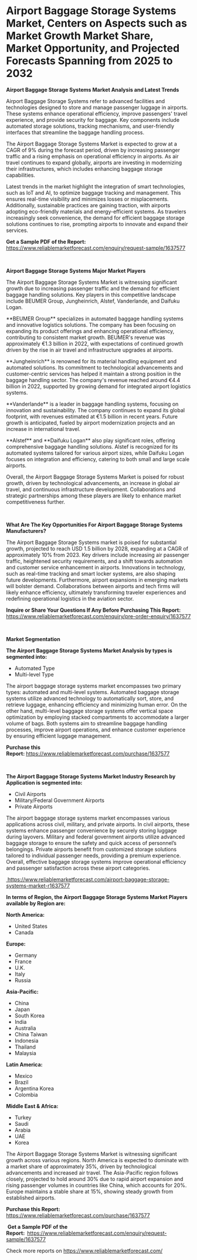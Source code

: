 <p><h1>Airport Baggage Storage Systems Market, Centers on Aspects such as Market Growth Market Share, Market Opportunity, and Projected Forecasts Spanning from 2025 to 2032</h1></p><p><strong>Airport Baggage Storage Systems Market Analysis and Latest Trends</strong></p>
<p><p>Airport Baggage Storage Systems refer to advanced facilities and technologies designed to store and manage passenger luggage in airports. These systems enhance operational efficiency, improve passengers' travel experience, and provide security for baggage. Key components include automated storage solutions, tracking mechanisms, and user-friendly interfaces that streamline the baggage handling process.</p><p>The Airport Baggage Storage Systems Market is expected to grow at a CAGR of 9% during the forecast period, driven by increasing passenger traffic and a rising emphasis on operational efficiency in airports. As air travel continues to expand globally, airports are investing in modernizing their infrastructures, which includes enhancing baggage storage capabilities. </p><p>Latest trends in the market highlight the integration of smart technologies, such as IoT and AI, to optimize baggage tracking and management. This ensures real-time visibility and minimizes losses or misplacements. Additionally, sustainable practices are gaining traction, with airports adopting eco-friendly materials and energy-efficient systems. As travelers increasingly seek convenience, the demand for efficient baggage storage solutions continues to rise, prompting airports to innovate and expand their services.</p></p>
<p><strong>Get a Sample PDF of the Report:&nbsp;</strong> <a href="https://www.reliablemarketforecast.com/enquiry/request-sample/1637577?utm_campaign=2603&utm_medium=2&utm_source=Github&utm_content=ia&utm_term=23032025&utm_id=airport-baggage-storage-systems">https://www.reliablemarketforecast.com/enquiry/request-sample/1637577</a></p>
<p>&nbsp;</p>
<p><strong>Airport Baggage Storage Systems Major Market Players</strong></p>
<p><p>The Airport Baggage Storage Systems Market is witnessing significant growth due to increasing passenger traffic and the demand for efficient baggage handling solutions. Key players in this competitive landscape include BEUMER Group, Jungheinrich, Alstef, Vanderlande, and Daifuku Logan.</p><p>**BEUMER Group** specializes in automated baggage handling systems and innovative logistics solutions. The company has been focusing on expanding its product offerings and enhancing operational efficiency, contributing to consistent market growth. BEUMER's revenue was approximately €1.3 billion in 2022, with expectations of continued growth driven by the rise in air travel and infrastructure upgrades at airports.</p><p>**Jungheinrich** is renowned for its material handling equipment and automated solutions. Its commitment to technological advancements and customer-centric services has helped it maintain a strong position in the baggage handling sector. The company's revenue reached around €4.4 billion in 2022, supported by growing demand for integrated airport logistics systems.</p><p>**Vanderlande** is a leader in baggage handling systems, focusing on innovation and sustainability. The company continues to expand its global footprint, with revenues estimated at €1.5 billion in recent years. Future growth is anticipated, fueled by airport modernization projects and an increase in international travel.</p><p>**Alstef** and **Daifuku Logan** also play significant roles, offering comprehensive baggage handling solutions. Alstef is recognized for its automated systems tailored for various airport sizes, while Daifuku Logan focuses on integration and efficiency, catering to both small and large scale airports.</p><p>Overall, the Airport Baggage Storage Systems Market is poised for robust growth, driven by technological advancements, an increase in global air travel, and continuous infrastructure development. Collaborations and strategic partnerships among these players are likely to enhance market competitiveness further.</p></p>
<p>&nbsp;</p>
<p><strong>What Are The Key Opportunities For Airport Baggage Storage Systems Manufacturers?</strong></p>
<p><p>The Airport Baggage Storage Systems market is poised for substantial growth, projected to reach USD 1.5 billion by 2028, expanding at a CAGR of approximately 10% from 2023. Key drivers include increasing air passenger traffic, heightened security requirements, and a shift towards automation and customer service enhancement in airports. Innovations in technology, such as real-time tracking and smart locker systems, are also shaping future developments. Furthermore, airport expansions in emerging markets will bolster demand. Collaborations between airports and tech firms will likely enhance efficiency, ultimately transforming traveler experiences and redefining operational logistics in the aviation sector.</p></p>
<p><strong>Inquire or Share Your Questions If Any Before Purchasing This Report:</strong> <a href="https://www.reliablemarketforecast.com/enquiry/pre-order-enquiry/1637577?utm_campaign=2603&utm_medium=2&utm_source=Github&utm_content=ia&utm_term=23032025&utm_id=airport-baggage-storage-systems">https://www.reliablemarketforecast.com/enquiry/pre-order-enquiry/1637577</a></p>
<p>&nbsp;</p>
<p><strong>Market Segmentation</strong></p>
<p><strong>The Airport Baggage Storage Systems Market Analysis by types is segmented into:</strong></p>
<p><ul><li>Automated Type</li><li>Multi-level Type</li></ul></p>
<p><p>The airport baggage storage systems market encompasses two primary types: automated and multi-level systems. Automated baggage storage systems utilize advanced technology to automatically sort, store, and retrieve luggage, enhancing efficiency and minimizing human error. On the other hand, multi-level baggage storage systems offer vertical space optimization by employing stacked compartments to accommodate a larger volume of bags. Both systems aim to streamline baggage handling processes, improve airport operations, and enhance customer experience by ensuring efficient luggage management.</p></p>
<p><strong>Purchase this Report:&nbsp;</strong><a href="https://www.reliablemarketforecast.com/purchase/1637577?utm_campaign=2603&utm_medium=2&utm_source=Github&utm_content=ia&utm_term=23032025&utm_id=airport-baggage-storage-systems">https://www.reliablemarketforecast.com/purchase/1637577</a></p>
<p>&nbsp;</p>
<p><strong>The Airport Baggage Storage Systems Market Industry Research by Application is segmented into:</strong></p>
<p><ul><li>Civil Airports</li><li>Military/Federal Government Airports</li><li>Private Airports</li></ul></p>
<p><p>The airport baggage storage systems market encompasses various applications across civil, military, and private airports. In civil airports, these systems enhance passenger convenience by securely storing luggage during layovers. Military and federal government airports utilize advanced baggage storage to ensure the safety and quick access of personnel’s belongings. Private airports benefit from customized storage solutions tailored to individual passenger needs, providing a premium experience. Overall, effective baggage storage systems improve operational efficiency and passenger satisfaction across these airport categories.</p></p>
<p><a href="https://www.reliablemarketforecast.com/airport-baggage-storage-systems-market-r1637577?utm_campaign=2603&utm_medium=2&utm_source=Github&utm_content=ia&utm_term=23032025&utm_id=airport-baggage-storage-systems">&nbsp;https://www.reliablemarketforecast.com/airport-baggage-storage-systems-market-r1637577</a></p>
<p><strong>In terms of Region, the Airport Baggage Storage Systems Market Players available by Region are:</strong></p>
<p>
    <p> <strong> North America: </strong>
        <ul>
            <li>United States</li>
            <li>Canada</li>
        </ul>
        </p> 
    <p> <strong> Europe: </strong>
        <ul>
            <li>Germany</li>
            <li>France</li>
            <li>U.K.</li>
            <li>Italy</li>
            <li>Russia</li>
        </ul>
        </p> 
    <p> <strong> Asia-Pacific: </strong>
        <ul>
            <li>China</li>
            <li>Japan</li>
            <li>South Korea</li>
            <li>India</li>
            <li>Australia</li>
            <li>China Taiwan</li>
            <li>Indonesia</li>
            <li>Thailand</li>
            <li>Malaysia</li>
        </ul>
        </p> 
    <p> <strong> Latin America: </strong>
        <ul>
            <li>Mexico</li>
            <li>Brazil</li>
            <li>Argentina Korea</li>
            <li>Colombia</li>
        </ul>
        </p> 
    <p> <strong> Middle East & Africa: </strong>
        <ul>
            <li>Turkey</li>
            <li>Saudi</li>
            <li>Arabia</li>
            <li>UAE</li>
            <li>Korea</li>
        </ul>
    </p>
    </p>
<p><p>The Airport Baggage Storage Systems Market is witnessing significant growth across various regions. North America is expected to dominate with a market share of approximately 35%, driven by technological advancements and increased air travel. The Asia-Pacific region follows closely, projected to hold around 30% due to rapid airport expansion and rising passenger volumes in countries like China, which accounts for 20%. Europe maintains a stable share at 15%, showing steady growth from established airports.</p></p>
<p><strong>Purchase this Report: </strong><a href="https://www.reliablemarketforecast.com/purchase/1637577?utm_campaign=2603&utm_medium=2&utm_source=Github&utm_content=ia&utm_term=23032025&utm_id=airport-baggage-storage-systems">https://www.reliablemarketforecast.com/purchase/1637577</a></p>
<p>&nbsp;<strong>Get a Sample PDF of the Report:&nbsp;&nbsp;</strong><a href="https://www.reliablemarketforecast.com/enquiry/request-sample/1637577?utm_campaign=2603&utm_medium=2&utm_source=Github&utm_content=ia&utm_term=23032025&utm_id=airport-baggage-storage-systems">https://www.reliablemarketforecast.com/enquiry/request-sample/1637577</a></p>
<p><strong></strong></p>
<p>Check more reports on <a href="https://www.reliablemarketforecast.com/?utm_campaign=2603&utm_medium=2&utm_source=Github&utm_content=ia&utm_term=23032025&utm_id=airport-baggage-storage-systems">https://www.reliablemarketforecast.com/</a></p>